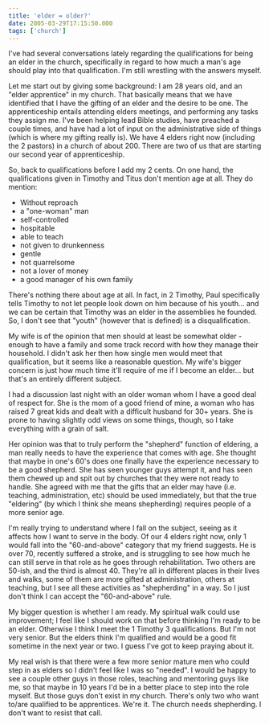 ```yaml
---
title: 'elder = older?'
date: 2005-03-29T17:15:50.000
tags: ['church']
---
```


I've had several conversations lately regarding the qualifications for being an elder in the church, specifically in regard to how much a man's age should play into that qualification. I'm still wrestling with the answers myself.

Let me start out by giving some background: I am 28 years old, and an "elder apprentice" in my church. That basically means that we have identified that I have the gifting of an elder and the desire to be one. The apprenticeship entails attending elders meetings, and performing any tasks they assign me. I've been helping lead Bible studies, have preached a couple times, and have had a lot of input on the administrative side of things (which is where my gifting really is). We have 4 elders right now (including the 2 pastors) in a church of about 200. There are two of us that are starting our second year of apprenticeship.

So, back to qualifications before I add my 2 cents. On one hand, the qualifications given in Timothy and Titus don't mention age at all. They do mention:

- Without reproach
- a "one-woman" man
- self-controlled
- hospitable
- able to teach
- not given to drunkenness
- gentle
- not quarrelsome
- not a lover of money
- a good manager of his own family

There's nothing there about age at all. In fact, in 2 Timothy, Paul specifically tells Timothy to not let people look down on him because of his youth... and we can be certain that Timothy was an elder in the assemblies he founded. So, I don't see that "youth" (however that is defined) is a disqualification.

My wife is of the opinion that men should at least be somewhat older - enough to have a family and some track record with how they manage their household. I didn't ask her then how single men would meet that qualification, but it seems like a reasonable question. My wife's bigger concern is just how much time it'll require of me if I become an elder... but that's an entirely different subject.

I had a discussion last night with an older woman whom I have a good deal of respect for. She is the mom of a good friend of mine, a woman who has raised 7 great kids and dealt with a difficult husband for 30+ years. She is prone to having slightly odd views on some things, though, so I take everything with a grain of salt.

Her opinion was that to truly perform the "shepherd" function of eldering, a man really needs to have the experience that comes with age. She thought that maybe in one's 60's does one finally have the experience necessary to be a good shepherd. She has seen younger guys attempt it, and has seen them chewed up and spit out by churches that they were not ready to handle. She agreed with me that the gifts that an elder may have (i.e. teaching, administration, etc) should be used immediately, but that the true "eldering" (by which I think she means shepherding) requires people of a more senior age.

I'm really trying to understand where I fall on the subject, seeing as it affects how I want to serve in the body. Of our 4 elders right now, only 1 would fall into the "60-and-above" category that my friend suggests. He is over 70, recently suffered a stroke, and is struggling to see how much he can still serve in that role as he goes through rehabilitation. Two others are 50-ish, and the third is almost 40. They're all in different places in their lives and walks, some of them are more gifted at administration, others at teaching, but I see all these activities as "shepherding" in a way. So I just don't think I can accept the "60-and-above" rule.

My bigger question is whether I am ready. My spiritual walk could use improvement; I feel like I should work on that before thinking I'm ready to be an elder. Otherwise I think I meet the 1 Timothy 3 qualifications. But I'm not very senior. But the elders think I'm qualified and would be a good fit sometime in the next year or two. I guess I've got to keep praying about it.

My real wish is that there were a few more senior mature men who could step in as elders so I didn't feel like I was so "needed". I would be happy to see a couple other guys in those roles, teaching and mentoring guys like me, so that maybe in 10 years I'd be in a better place to step into the role myself. But those guys don't exist in my church. There's only two who want to/are qualified to be apprentices. We're it. The church needs shepherding. I don't want to resist that call.

